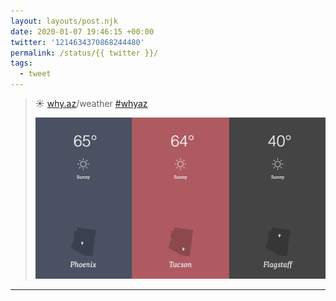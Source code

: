 ```yaml
---
layout: layouts/post.njk
date: 2020-01-07 19:46:15 +00:00
twitter: '1214634370868244480'
permalink: /status/{{ twitter }}/
tags: 
  - tweet
---
```


> ☀️ [why.az](https://why.az)/weather [#whyaz](https://twitter.com/hashtag/whyaz) 
> 
> ![Weather in the 3 big AZ cities: Phoenix is 65° and sunny, Tucson is 64° and sunny, Flagstaff is 40° and sunny.](/img/1214634370868244480-ENs_hXRU8AAPu9_.jpg)

---
